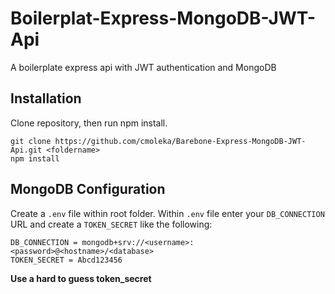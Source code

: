 # Boilerplat-Express-MongoDB-JWT-Api
A boilerplate express api with JWT authentication and MongoDB


## Installation
Clone repository, then run npm install.
```
git clone https://github.com/cmoleka/Barebone-Express-MongoDB-JWT-Api.git <foldername>
npm install
```

## MongoDB Configuration
Create a ```.env``` file within root folder.
Within ```.env``` file enter your ```DB_CONNECTION``` URL and create a ```TOKEN_SECRET``` like the following:
```
DB_CONNECTION = mongodb+srv://<username>:<password>@<hostname>/<database>
TOKEN_SECRET = Abcd123456
```
**Use a hard to guess token_secret**

